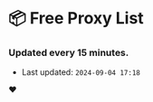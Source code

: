 # :package: Free Proxy List
### Updated every 15 minutes.

- Last updated: `2024-09-04 17:18`

:heart:
